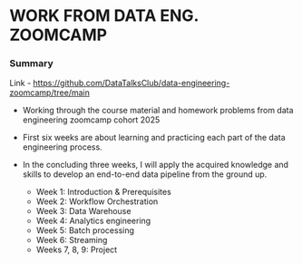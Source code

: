 # WORK FROM DATA ENG. ZOOMCAMP
### Summary

Link - https://github.com/DataTalksClub/data-engineering-zoomcamp/tree/main

- Working through the course material and homework problems from data engineering zoomcamp cohort 2025

- First six weeks are about learning and practicing each part of the data engineering process.
- In the concluding three weeks, I will apply the acquired knowledge and skills to develop an end-to-end data pipeline from the ground up.
  * Week 1: Introduction & Prerequisites
  * Week 2: Workflow Orchestration
  * Week 3: Data Warehouse
  * Week 4: Analytics engineering
  * Week 5: Batch processing
  * Week 6: Streaming
  * Weeks 7, 8, 9: Project
